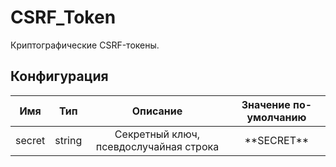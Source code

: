 # CSRF_Token
Криптографические CSRF-токены.

## Конфигурация
|Имя|     Тип|       Описание| Значение по-умолчанию|
|:-------:|:---:|:--------------:|:---------------------:|
|secret|string| Секретный ключ, псевдослучайная строка|\*\*SECRET\*\*|

